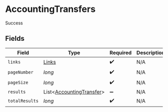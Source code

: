 # AccountingTransfers

Success


## Fields

| Field                                                                 | Type                                                                  | Required                                                              | Description                                                           |
| --------------------------------------------------------------------- | --------------------------------------------------------------------- | --------------------------------------------------------------------- | --------------------------------------------------------------------- |
| `links`                                                               | [Links](../../models/shared/Links.md)                                 | :heavy_check_mark:                                                    | N/A                                                                   |
| `pageNumber`                                                          | *long*                                                                | :heavy_check_mark:                                                    | N/A                                                                   |
| `pageSize`                                                            | *long*                                                                | :heavy_check_mark:                                                    | N/A                                                                   |
| `results`                                                             | List<[AccountingTransfer](../../models/shared/AccountingTransfer.md)> | :heavy_minus_sign:                                                    | N/A                                                                   |
| `totalResults`                                                        | *long*                                                                | :heavy_check_mark:                                                    | N/A                                                                   |